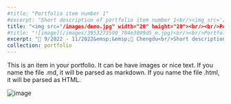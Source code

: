 ```yaml
---
#title: "Portfolio item number 1"
#excerpt: "Short description of portfolio item number 1<br/><img src='/images/500x300.png'>"
title: "<img src="/images/demo.jpg" width="20" height="20"><br/><br/>Portfolio item number 1"
#title: "![image](/images/3953273590_704e3899d5_m.jpg)<br/><br/>Portfolio item number 1"
excerpt: "📅 9/2022 - 11/2022&emsp;&emsp;📍 Chengdu<br/>Short description of portfolio item number 1 - test"
collection: portfolio
---
```


This is an item in your portfolio. It can be have images or nice text. If you name the file .md, it will be parsed as markdown. If you name the file .html, it will be parsed as HTML. 

![image](/images/3953273590_704e3899d5_m.jpg)
